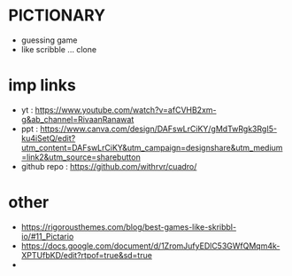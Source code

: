 # PICTIONARY
- guessing game
- like scribble ... clone

# imp links

- yt : https://www.youtube.com/watch?v=afCVHB2xm-g&ab_channel=RivaanRanawat
- ppt : https://www.canva.com/design/DAFswLrCiKY/gMdTwRgk3RgI5-ku4iSetQ/edit?utm_content=DAFswLrCiKY&utm_campaign=designshare&utm_medium=link2&utm_source=sharebutton
- github repo : https://github.com/withrvr/cuadro/

# other

- https://rigorousthemes.com/blog/best-games-like-skribbl-io/#11_Pictario
- https://docs.google.com/document/d/1ZromJufyEDlC53GWfQMqm4k-XPTUfbKD/edit?rtpof=true&sd=true
- 
